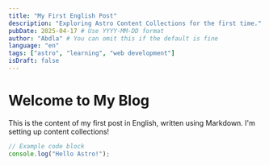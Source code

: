 ```yaml
---
title: "My First English Post"
description: "Exploring Astro Content Collections for the first time."
pubDate: 2025-04-17 # Use YYYY-MM-DD format
author: "Abdla" # You can omit this if the default is fine
language: "en"
tags: ["astro", "learning", "web development"]
isDraft: false
---
```


# Welcome to My Blog

This is the content of my first post in English, written using Markdown.
I'm setting up content collections!

```javascript
// Example code block
console.log("Hello Astro!");